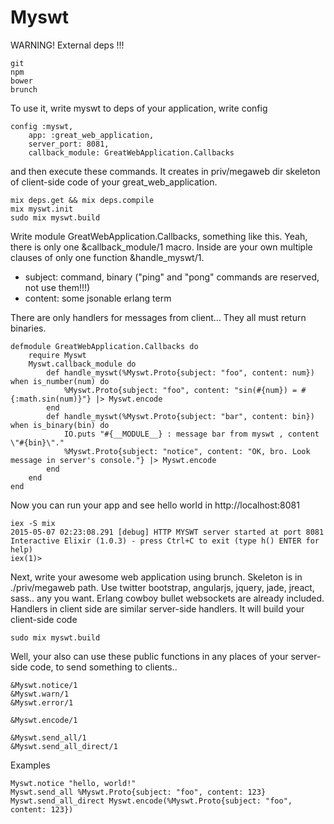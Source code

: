 Myswt
=====

WARNING! External deps !!!
```
git
npm
bower
brunch
```

To use it, write myswt to deps of your application, write config
```
config :myswt, 
	app: :great_web_application, 
	server_port: 8081, 
	callback_module: GreatWebApplication.Callbacks
```

and then execute these commands. It creates in priv/megaweb dir skeleton of client-side code of your great_web_application.
```
mix deps.get && mix deps.compile
mix myswt.init
sudo mix myswt.build
```

Write module GreatWebApplication.Callbacks, something like this. Yeah, there is only one &callback_module/1 macro. Inside are your own multiple clauses of only one function &handle_myswt/1. 

- subject: command, binary ("ping" and "pong" commands are reserved, not use them!!!)
- content: some jsonable erlang term

There are only handlers for messages from client... They all must return binaries.
```
defmodule GreatWebApplication.Callbacks do
	require Myswt
	Myswt.callback_module do
		def handle_myswt(%Myswt.Proto{subject: "foo", content: num}) when is_number(num) do
			%Myswt.Proto{subject: "foo", content: "sin(#{num}) = #{:math.sin(num)}"} |> Myswt.encode
		end
		def handle_myswt(%Myswt.Proto{subject: "bar", content: bin}) when is_binary(bin) do
			IO.puts "#{__MODULE__} : message bar from myswt , content \"#{bin}\"."
			%Myswt.Proto{subject: "notice", content: "OK, bro. Look message in server's console."} |> Myswt.encode
		end
	end
end
```

Now you can run your app and see hello world in http://localhost:8081
```
iex -S mix
2015-05-07 02:23:08.291 [debug] HTTP MYSWT server started at port 8081
Interactive Elixir (1.0.3) - press Ctrl+C to exit (type h() ENTER for help)
iex(1)>
```

Next, write your awesome web application using brunch. Skeleton is in ./priv/megaweb path. Use twitter bootstrap, angularjs, jquery, jade, jreact, sass.. any you want. Erlang cowboy bullet websockets are already included. Handlers in client side are similar server-side handlers. It will build your client-side code
```
sudo mix myswt.build
```

Well, your also can use these public functions in any places of your server-side code, to send something to clients..
```
&Myswt.notice/1
&Myswt.warn/1
&Myswt.error/1

&Myswt.encode/1

&Myswt.send_all/1
&Myswt.send_all_direct/1
```

Examples
```
Myswt.notice "hello, world!"
Myswt.send_all %Myswt.Proto{subject: "foo", content: 123}
Myswt.send_all_direct Myswt.encode(%Myswt.Proto{subject: "foo", content: 123})
```